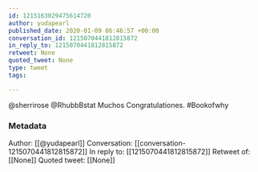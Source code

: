 ```yaml
---
id: 1215163029475614720
author: yudapearl
published_date: 2020-01-09 06:46:57 +00:00
conversation_id: 1215070441812815872
in_reply_to: 1215070441812815872
retweet: None
quoted_tweet: None
type: tweet
tags:

---
```


@sherrirose @RhubbBstat Muchos Congratulationes. #Bookofwhy

### Metadata

Author: [[@yudapearl]]
Conversation: [[conversation-1215070441812815872]]
In reply to: [[1215070441812815872]]
Retweet of: [[None]]
Quoted tweet: [[None]]
